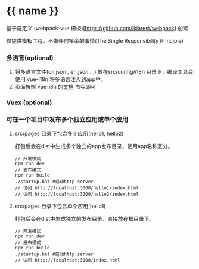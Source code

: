 # {{ name }}

基于自定义 (webpack-vue 模板)[https://github.com/lkiarest/webpack] 创建

仅提供模板工程，不做任何多余的事情(The Single Responsibility Principle)

### 多语言(optional)

1. 将多语言文件(cn.json , en.json ...) 放在src/config/i18n 目录下，编译工具会使用 vue-i18n 将多语言注入到app中。
1. 页面按照 vue-i8n 的[文档](https://github.com/kazupon/vue-i18n) 书写即可

### Vuex (optional)

### 可在一个项目中发布多个独立应用或单个应用

1. src/pages 目录下包含多个应用(hello1, hello2)

    打包后会在dist中生成多个独立的app发布目录，使用app名称区分。

    ```
    // 开发模式
    npm run dev
    // 发布模式
    npm run build
    ./startup.bat #启动http server
    // 访问 http://localhost:3000/hello1/index.html
    // 访问 http://localhost:3000/hello2/index.html
    ```

1. src/pages 目录下包含单个应用(hello1)

    打包后会在dist中生成独立的发布目录，直接放在根目录下。
    ```
    // 开发模式
    npm run dev
    // 发布模式
    npm run build
    ./startup.bat #启动http server
    // 访问 http://localhost:3000/index.html
    ```
